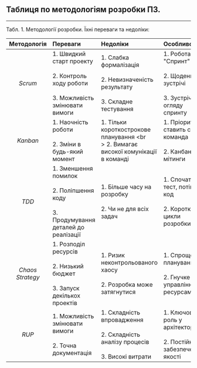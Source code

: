 ## Таблиця по методологіям розробки ПЗ.
---
Табл. 1. Методології розробки. Їхні переваги та недоліки:

|   Методологія | Переваги         | Недоліки           | Особливості |
| :-----------: |:--------------------|:---------------------|:------------|
|*Scrum*          |1. Швидкий старт проекту <br><br> 2. Контроль ходу роботи <br><br> 3. Можливість змінювати вимоги | 1. Слабка формалізація <br><br> 2. Невизначеність результату <br><br> 3. Складне тестування | 1. Робота "Спринт" <br><br> 2. Щоденні зустрічі <br><br> 3. Зустрічі з огляду спринту |
| *Kanban* | 1. Наочність роботи <br><br> 2. Зміни в будь-який момент | 1. Тільки короткострокове планування <br<br>> 2. Вимагає високої комунікації в команді | 1. Пріоритети ставить сама команда <br><br> 2. Канбан мітинги |
| *TDD* | 1. Зменшення помилок <br><br> 2. Поліпшення коду <br><br> 3. Продумування деталей до реалізації | 1. Більше часу на розробку <br><br> 2. Чи не для всіх задач | 1. Спочатку тест, потім код <br><br> 2. Короткі цикли розробки |
| *Chaos Strategy* | 1. Розподіл ресурсів <br><br> 2. Низький бюджет <br><br> 3. Запуск декількох проектів | 1. Ризик неконтрольованого хаосу <br><br> 2. Розробка може затягнутися | 1. Спрощене планування <br><br> 2. Гнучке управління ресурсами |
| *RUP* | 1. Можливість змінювати вимоги <br><br> 2. Точна документація | 1. Складність впровадження <br><br> 2. Складність аналізу процесів <br><br> 3. Високі витрати | 1. Ключова роль у архітекторів <br><br> 2. Постійне забезпечення якості |

